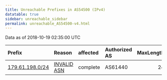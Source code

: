 ```yaml
---
title: Unreachable Prefixes in AS54500 (IPv4)
datatable: true
sidebar: unreachable_sidebar
permalink: unreachable_AS54500-v4.html
---
```


Data as of 2018-10-19 02:35:00 UTC


<div class="datatable-begin"></div>

| Prefix                                                   | Reason                                                                                                 | affected   | Authorized AS   |   MaxLength | Anchor                                         |   unreachable /24s |
|:---------------------------------------------------------|:-------------------------------------------------------------------------------------------------------|:-----------|:----------------|------------:|:-----------------------------------------------|-------------------:|
| [179.61.198.0/24](https://stat.ripe.net/179.61.198.0/24) | [INVALID ASN](https://rpki-validator.ripe.net/announcement-preview?asn=AS54500&prefix=179.61.198.0/24) | complete   | AS61440         |          24 | [LACNIC](unreachable_LACNIC_RPKI_Root-v4.html) |                  1 |

<div class="datatable-end"></div>